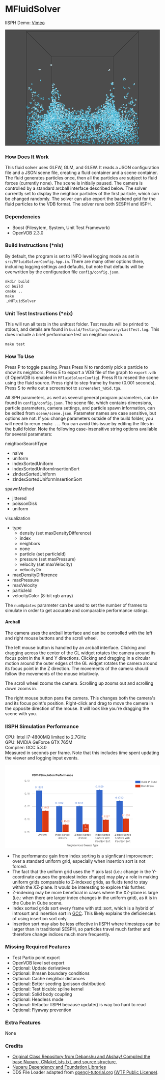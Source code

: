 # MFluidSolver #

IISPH Demo: [Vimeo](https://vimeo.com/groups/cis563/videos/164437486)

![IISPH Cube in Cube Snapshot](images/cube-iisph-sprint1_0.png?raw=true "IISPH Cube in Cube snapshot.")

### How Does It Work ###
This fluid solver uses GLFW, GLM, and GLEW. It reads a JSON configuration file
and a JSON scene file, creating a fluid container and a scene container. The
fluid generates particles once, then all the particles are subject to fluid
forces (currently none). The scene is initially paused. The camera is controlled
by a standard arcball interface described below. The solver currently set to
display the neighbor particles of the first particle, which can be changed
randomly. The solver can also export the backend grid for the fluid particles to
the VDB format. The solver runs both SESPH and IISPH.

### Dependencies ###

- Boost (Filesytem, System, Unit Test Framework)
- OpenVDB 2.3.0

### Build Instructions (*nix) ###
By default, the program is set to INFO level logging mode as set in
`src/MFluidSolverConfig.hpp.in`. There are many other options there, including
logging settings and defaults, but note that defaults will be overwritten by
the configuration file `config/config.json`.

    mkdir build
    cd build
    cmake ..
    make
    ./MFluidSolver

### Unit Test Instructions (*nix) ###
This will run all tests in the unittest folder. Test results will be printed
to stdout, and details are found in `build/Testing/Temporary/LastTest.log`.
This does include a brief performance test on neighbor search.

    make test

### How To Use ###
Press P to toggle pausing. Press Press N to randomly pick a particle to show
its neighbors. Press E to export a VDB file of the graph to `export.vdb` (if
OpenVDB is enabled in `MFluidSolverConfig`). Press R to reseed the scene
using the fluid source. Press right to step frame by frame (0.001 seconds).
Press S to write out a screenshot to `screenshot_%05d.tga`.

All SPH parameters, as well as several general program parameters, can be found
in `config/config.json`. The scene file, which contains dimensions, particle
parameters, camera settings, and particle spawn information, can be edited from
`scene/scene.json`. Parameter names are case sensitive, but options are not. If
you change parameters outside of the build folder, you will need to rerun
`cmake ..`. You can avoid this issue by editing the files in the build folder.
Note the following case-insensitive string options available for several
parameters:

neighborSearchType
- naive
- uniform
- indexSortedUniform
- indexSortedUniformInsertionSort
- zIndexSortedUniform
- zIndexSortedUniformInsertionSort

spawnMethod
- jittered
- poissonDisk
- uniform

visualization
- type
    - density (set maxDensityDifference)
    - index
    - neighbors
    - none
    - particle (set particleId)
    - pressure (set maxPressure)
    - velocity (set maxVelocity)
    - velocityDir
- maxDensityDifference
- maxPressure
- maxVelocity
- particleId
- velocityColor (8-bit rgb array)

The `numUpdates` parameter can be used to set the number of frames to simulate
in order to get accurate and comparable performance ratings.

#### Arcball ####
The camera uses the arcball interface and can be controlled with the left and
right mouse buttons and the scroll wheel.

The left mouse button is handled by an arcball interface. Clicking and dragging
across the center of the GL widget rotates the camera around its focus point in
the X and Y directions. Clicking and dragging in a circular motion around the
outer edges of the GL widget rotates the camera around its focus point in the Z
direction. The movements of the camera should follow the movements of the mouse
intuitively.

The scroll wheel zooms the camera. Scrolling up zooms out and scrolling down
zooms in.

The right mouse button pans the camera. This changes both the camera's and its
focus point's position. Right-click and drag to move the camera in the opposite
direction of the mouse. It will look like you're dragging the scene with you.

### IISPH Simulation Performance ###
CPU: Intel i7-4800MQ limited to 2.7GHz<br />
GPU: NVIDIA GeForce GTX 765M<br />
Compiler: GCC 5.3.0<br />
Measured in seconds per frame. Note that this includes time spent updating the
viewer and logging input events.

![Graph of the simulation performance for different neighbor search types](images/nsPerfGraph2.png?raw=true "Index sorting improves performance without forced insertion sort.")

- The performance gain from index sorting is a signficant improvement over a
standard uniform grid, especially when insertion sort is not forced.
- The fact that the uniform grid uses the Y axis last (i.e.: change in the
Y-coordinate causes the greatest index change) may play a role in making uniform
grids comparable to Z-indexed grids, as fluids tend to stay within the XZ-plane.
It would be interesting to explore this further.
- Z-indexing may be more beneficial in cases where the XZ-plane is large (i.e.:
when there are larger index changes in the uniform grid), as it is in the Cube
in Cube scene.
- Index sorted grids sort every frame with std::sort, which is a hybrid of
introsort and insertion sort in [GCC](https://gcc.gnu.org/onlinedocs/libstdc++/libstdc++-html-USERS-4.4/a01027.html).
This likely explains the deficiencies of using insertion sort only.
- Insertion sort may also be less effective in IISPH where timesteps can be
larger than in traditional SESPH, so particles travel much farther and therefore
change indices much more frequently.

### Missing Required Features ###

- Test Partio point export
- OpenVDB level set export
- Optional: Update derivatives
- Optional: Ihmsen boundary conditions
- Optional: Cache neighbor distances
- Optional: Better seeding (poisson distribution)
- Optional: Test bicubic spline kernel
- Optional: Solid body coupling
- Optional: Headless mode
- Optional: Refactor IISPH because update() is way too hard to read
- Optional: Flyaway prevention

### Extra Features ###
None

### Credits ###
- [Original Class Repository from Debanshu and Akshay! Compiled the base Nuparu, CMakeLists.txt, and source structure.](https://github.com/debanshusingh/CIS563-FluidSolver)
- [Nuparu Dependency and Foundation Libraries](https://github.com/betajippity/Nuparu)
- DDS File Loader adapted from [opengl-tutorial.org](http://www.opengl-tutorial.org/beginners-tutorials/tutorial-5-a-textured-cube/) [(WTF Public License)](http://www.wtfpl.net/).